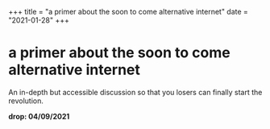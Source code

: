 +++
title = "a primer about the soon to come alternative internet"
date = "2021-01-28"
+++



# a primer about the soon to come alternative internet

An in-depth but accessible discussion so that you losers can finally start the revolution.

**drop: 04/09/2021**